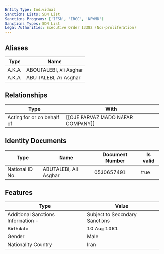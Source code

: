 ```yaml
---
Entity Type: Individual
Sanctions Lists: SDN List
Sanctions Programs: ['IFSR', 'IRGC', 'NPWMD']
Sanctions Types: SDN List
Legal Authorities: Executive Order 13382 (Non-proliferation)
---
```


## Aliases
| Type  | Name      | 
|-------|-----------|
| A.K.A. | ABOUTALEBI, Ali Asghar |
| A.K.A. | ABU TALEBI, Ali Asghar |

## Relationships
| Type  | With      | 
|-------|-----------|
| Acting for or on behalf of | [[OJE PARVAZ MADO NAFAR COMPANY]] |

## Identity Documents
| Type  | Name      | Document Number | Is valid |
|-------|-----------|-----------------|----------|
| National ID No. | ABUTALEBI, Ali Asghar | 0530657491 | true |

## Features
| Type  | Value      |
|-------|------------|
| Additional Sanctions Information - | Subject to Secondary Sanctions |
| Birthdate | 10 Aug 1961 |
| Gender | Male |
| Nationality Country | Iran |
